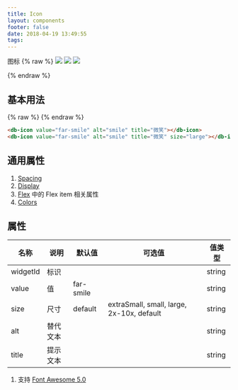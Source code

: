 ```yaml
---
title: Icon
layout: components
footer: false
date: 2018-04-19 13:49:55
tags:
---
```


图标
{% raw %}
  <img class="inject-me" src="fontawesome/fa-brands.svg">
  <img class="inject-me" src="fontawesome/fa-regular.svg">
  <img class="inject-me" src="fontawesome/fa-solid.svg">
  <script>
        var mySVGsToInject = document.querySelectorAll('img.inject-me');
        SVGInjector(mySVGsToInject);
  </script>
{% endraw %}

## 基本用法

{% raw %}
<db-icon value="far-smile" alt="smile" title="微笑"></db-icon>
<db-icon value="far-smile" alt="smile" title="微笑" size="large"></db-icon>
{% endraw %}
```html
<db-icon value="far-smile" alt="smile" title="微笑"></db-icon>
<db-icon value="far-smile" alt="smile" title="微笑" size="large"></db-icon>
```

## 通用属性

1. [Spacing](../Utilities/Spacing.html)
1. [Display](../Utilities/Display.html)
1. [Flex](../Utilities/Flex.html) 中的 Flex item 相关属性
1. [Colors](../Utilities/Colors.html)

## 属性

| 名称  | 说明 | 默认值 | 可选值 | 值类型 |
| ----- | ------ | ----- | ----- | --------- |
| widgetId | 标识 | | | string |
| value | 值 | far-smile | | string |
| size | 尺寸 | default | extraSmall, small, large, 2x-10x, default | string |
| alt | 替代文本 | | | string |
| title | 提示文本 | | | string |

1. 支持 [Font Awesome 5.0](https://fontawesome.com/icons)
